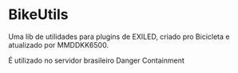 # BikeUtils
Uma lib de utilidades para plugins de EXILED, criado pro Bicicleta e atualizado por MMDDKK6500.

É utilizado no servidor brasileiro Danger Containment
